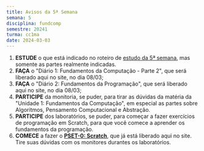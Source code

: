 ```yaml
---
title: Avisos da 5ª Semana
semana: 5
disciplina: fundcomp
semestre: 20241
turma: cc1ma
date: 2024-03-03
---
```


1. **ESTUDE** o que está indicado no roteiro de [estudo da 5ª
   semana](/disciplinas/fundamentos_computacao/estudo/#re5sem), mas somente as
   partes realmente indicadas.
1. **FAÇA** o "Diário 1: Fundamentos da Computação - Parte 2", que será liberado
   aqui no site, no dia 08/03;
1. **FAÇA** o "Diário 2: Fundamentos da Programação", que será liberado aqui no
   site, no dia 08/03;
1. **PARTICIPE** da monitoria, se puder, para tirar as dúvidas da matéria da
   "Unidade 1: Fundamentos da Computação", em especial as partes sobre
   Algoritmos, Pensamento Computacional e Abstração.
1. **PARTICIPE** dos laboratórios, se puder, para começar a fazer exercícios de
   programação em Scratch, para que você comece a aprender os fundamentos da
   programação.
1. **COMECE** a fazer o [**PSET-0:
   Scratch**](/disciplinas/fundamentos_computacao/autolab/#autolab2), que já
   está liberado aqui no site. Tire suas dúvidas com os monitores durantes os
   laboratórios.
